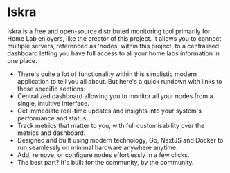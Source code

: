 # Iskra
Iskra is a free and open-source distributed monitoring tool primarily for Home Lab enjoyers, like the creator of this project. It allows you to connect multiple servers, referenced as 'nodes' within this project, to a centralised dashboard letting you have full access to all your home labs information in one place.

- There's quite a lot of functionality within this simplistic modern application to tell you all about. But here's a quick rundown with links to those specific sections:
- Centralized dashboard allowing you to monitor all your nodes from a single, intuitive interface.
- Get immediate real-time updates and insights into your system's performance and status.
- Track metrics that matter to you, with full customisability over the metrics and dashboard.
- Designed and built using modern technology, Go, NextJS and Docker to run seamlessly on minimal hardware anywhere anytime.
- Add, remove, or configure nodes effortlessly in a few clicks.
- The best part? It's built for the community, by the community.
